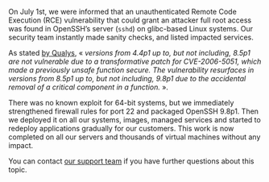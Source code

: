 
On July 1st, we were informed that an unauthenticated Remote Code Execution (RCE) vulnerability that could grant an attacker full root access was found in OpenSSH’s server (`sshd`) on glibc-based Linux systems. Our security team instantly made sanity checks, and listed impacted services.

As stated [by Qualys](https://www.qualys.com/regresshion-cve-2024-6387/), « *versions from 4.4p1 up to, but not including, 8.5p1 are not vulnerable due to a transformative patch for CVE-2006-5051, which made a previously unsafe function secure. The vulnerability resurfaces in versions from 8.5p1 up to, but not including, 9.8p1 due to the accidental removal of a critical component in a function.* ».

There was no known exploit for 64-bit systems, but we immediately strengthened firewall rules for port 22 and packaged OpenSSH 9.8p1. Then we deployed it on all our systems, images, managed services and started to redeploy applications gradually for our customers. This work is now completed on all our servers and thousands of virtual machines without any impact.

You can contact [our support team](https://console.clever-cloud.com/ticket-center-choice) if you have further questions about this topic.

